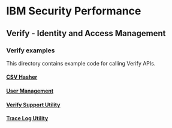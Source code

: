 # IBM Security Performance

## Verify - Identity and Access Management

### Verify examples

This directory contains example code for calling Verify APIs.

#### [CSV Hasher](csvHasher)
#### [User Management](UserManagement)
#### [Verify Support Utility](verifySupportUtility)
#### [Trace Log Utility](queryLogs)
